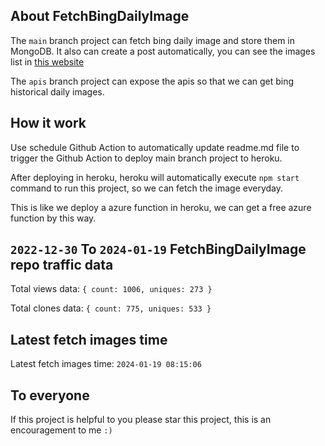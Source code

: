## About FetchBingDailyImage

The `main` branch project can fetch bing daily image and store them in MongoDB.
It also can create a post automatically, you can see the images list in [this website](https://oursalbum.netlify.app)

The `apis` branch project can expose the apis so that we can get bing historical daily images.

## How it work

Use schedule Github Action to automatically update readme.md file to trigger the Github Action to deploy main branch project to heroku.

After deploying in heroku, heroku will automatically execute `npm start` command to run this project, so we can fetch the image everyday.

This is like we deploy a azure function in heroku, we can get a free azure function by this way.

## `2022-12-30` To `2024-01-19` FetchBingDailyImage repo traffic data

Total views data: `{ count: 1006, uniques: 273 }`

Total clones data: `{ count: 775, uniques: 533 }`

## Latest fetch images time

Latest fetch images time: `2024-01-19 08:15:06`

## To everyone

If this project is helpful to you please star this project, this is an encouragement to me `:)`



